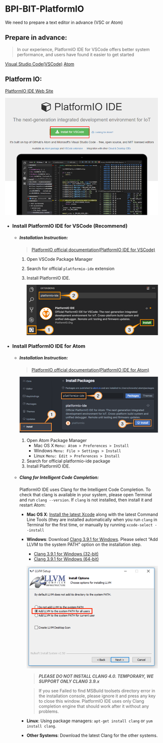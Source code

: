 # BPI-BIT-PlatformIO

We need to prepare a text editor in advance (VSC or Atom)

## Prepare in advance:
   > In our experience, PlatformIO IDE for VSCode offers better system performance, and users have found it easier to get started


 [Visual Studio Code(VSCode)](https://code.visualstudio.com/)
 [Atom](https://atom.io/)

## Platform IO:
[PlatformIO IDE Web Site](https://platformio.org/)

![Step 1](/docs/pio-1.png)

+ ### Install PlatformIO IDE for VSCode (Recommend)
    - ##### Installation Instruction:

        > [PlatformIO official documentation(PlatformIO IDE for VSCode)](https://docs.platformio.org/en/latest/ide/vscode.html#ide-vscode)
         1. Open VSCode Package Manager
         2. Search for official `platformio-ide` extension
         3. Install PlatformIO IDE.

             ![Step 2](/docs/pio-2.png)

+ ### Install PlatformIO IDE for Atom
    - ##### Installation Instruction:
        
        > [PlatformIO official documentation(PlatformIO IDE for Atom)](https://docs.platformio.org/en/latest/ide/atom.html#ide-atom)

        ![Step 3](/docs/pio-3.png)
         
         1. Open Atom Package Manager 
            - Mac OS X `Menu: Atom > Preferences > Install`
            - Windows `Menu: File > Settings > Install`
            - Linux `Menu: Edit > Preferences > Install`
         2. Search for official platformio-ide package
         3. Install PlatformIO IDE.

    - ##### Clang for Intelligent Code Completion:

        PlatformIO IDE uses Clang for the Intelligent Code Completion. To check that clang is available in your system, please open Terminal and run `clang --version`. If `clang` is not installed, then install it and restart Atom:

        + **Mac OS X**: [Install the latest Xcode](https://developer.apple.com/xcode/download/) along with the latest Command Line Tools (they are installed automatically when you run `clang` in Terminal for the first time, or manually by running `xcode-select --install`

        + **Windows**: Download [Clang 3.9.1 for Windows](http://releases.llvm.org/download.html). Please select “Add LLVM to the system PATH” option on the installation step.

            - [Clang 3.9.1 for Windows (32-bit)](http://releases.llvm.org/3.9.1/LLVM-3.9.1-win32.exe)
            - [Clang 3.9.1 for Windows (64-bit)](http://releases.llvm.org/3.9.1/LLVM-3.9.1-win64.exe)

            ![Step 4](/docs/pio-4.png)

            > ***PLEASE DO NOT INSTALL CLANG 4.0. TEMPORARY, WE SUPPORT ONLY CLANG 3.9.x***
            
            >If you see Failed to find MSBuild toolsets directory error in the installation console, please ignore it and press any key to close this window. PlatformIO IDE uses only Clang completion engine that should work after it without any problems.
        
        + **Linux**: Using package managers: `apt-get install clang` or `yum install clang`.

        + **Other Systems**: Download the latest Clang for the other systems.